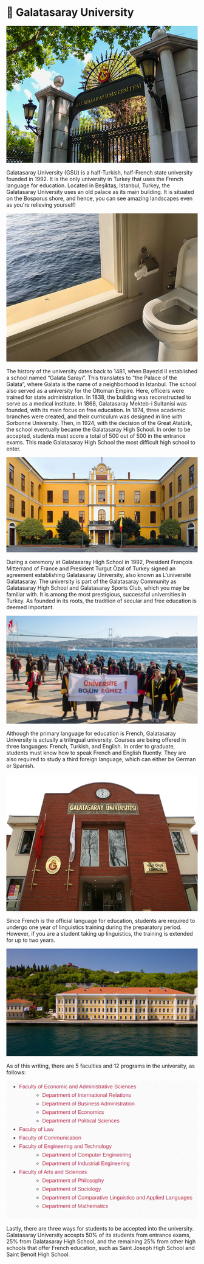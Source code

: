 # 🦁 Galatasaray University

![gsu_entrance](_static/images/gsu/image1.jpeg) 

Galatasaray University (GSU) is a half-Turkish, half-French state university founded in 1992. It is the only university in Turkey that uses the French language for education. Located in Beşiktaş, Istanbul, Turkey, the Galatasaray University uses an old palace as its main building. It is situated on the Bosporus shore, and hence, you can see amazing landscapes even as you're relieving yourself!

![gsu_bathroom_view](_static/images/gsu/image2.jpeg) 

The history of the university dates back to 1481, when Bayezid II established a school named “Galata Sarayı”. This translates to “the Palace of the Galata”, where Galata is the name of a neighborhood in Istanbul. The school also served as a university for the Ottoman Empire. Here, officers were trained for state administration. In 1838, the building was reconstructed to serve as a medical institute. In 1868, Galatasaray Mekteb-i Sultanisi was founded, with its main focus on free education. In 1874, three academic branches were created, and their curriculum was designed in line with Sorbonne University. Then, in 1924, with the decision of the Great Atatürk, the school eventually became the Galatasaray High School. In order to be accepted, students must score a total of 500 out of 500 in the entrance exams. This made Galatasaray High School the most difficult high school to enter.

![gsu_high_school](_static/images/gsu/image3.jpeg) 

During a ceremony at Galatasaray High School in 1992, President François Mitterrand of France and President Turgut Özal of Turkey signed an agreement establishing Galatasaray University, also known as L’université Galatasaray. The university is part of the Galatasaray Community as Galatasaray High School and Galatasaray Sports Club, which you may be familiar with. It is among the most prestigious, successful universities in Turkey. As founded in its roots, the tradition of secular and free education is deemed important.

![gsu_students_holding_banner](_static/images/gsu/image4.jpeg) 

Although the primary language for education is French, Galatasaray University is actually a trilingual university. Courses are being offered in three languages: French, Turkish, and English. In order to graduate, students must know how to speak French and English fluently. They are also required to study a third foreign language, which can either be German or Spanish.

![gsu_front_view](_static/images/gsu/image5.jpeg) 

Since French is the official language for education, students are required to undergo one year of linguistics training during the preparatory period. However, if you are a student taking up linguistics, the training is extended for up to two years.

![gsu_extended_front_view](_static/images/gsu/image6.jpeg) 

As of this writing, there are 5 faculties and 12 programs in the university, as follows:

![gsu_list_of_faculties_and_programs](_static/images/gsu/image7.png) 

Lastly, there are three ways for students to be accepted into the university. Galatasaray University accepts 50% of its students from entrance exams, 25% from Galatasaray High School, and the remaining 25% from other high schools that offer French education, such as Saint Joseph High School and Saint Benoit High School.

